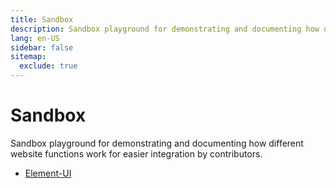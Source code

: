 ```yaml
---
title: Sandbox
description: Sandbox playground for demonstrating and documenting how different website functions work for easier integration by contributors.
lang: en-US
sidebar: false
sitemap:
  exclude: true
---
```


# Sandbox
Sandbox playground for demonstrating and documenting how different website functions work for easier integration by contributors.

- [Element-UI](element-ui.md)
